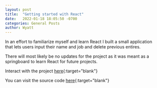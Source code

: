 ```yaml
---
layout: post
title:  "Getting started with React"
date:   2022-01-18 18:05:50 -0700
categories: General Posts
author: Wyatt 
---
```


In an effort to familiarize myself and learn React I built a small application that lets users input their name and job and delete previous entires. 

There will most likely be no updates for the project as it was meant as a springboard to learn React for future projects.

Interact with the project [here](https://wyattcolyn.github.io/beginning_react){:target="blank"}

You can visit the source code [here](https://github.com/wyattcolyn/beginning_react/tree/main){:target="blank"}